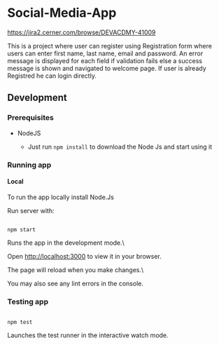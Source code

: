 # Social-Media-App

https://jira2.cerner.com/browse/DEVACDMY-41009



This is a project where user can register using Registration form where users can enter first name, last name, email and password. An error message is displayed for each field if validation fails else a success message is shown and navigated to welcome page. 
If user is already Registred he can login directly. 


## Development

### Prerequisites

* NodeJS

    * Just run `npm install` to download the Node Js and start using it



### Running app



#### Local

To run the app locally install Node.Js

Run server with:



```

npm start

```



Runs the app in the development mode.\

Open [http://localhost:3000](http://localhost:3000) to view it in your browser.



The page will reload when you make changes.\

You may also see any lint errors in the console.



### Testing app

```

npm test

```



Launches the test runner in the interactive watch mode.